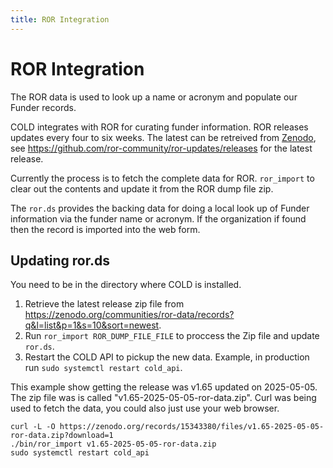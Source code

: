 ```yaml
---
title: ROR Integration
---
```


# ROR Integration

The ROR data is used to look up a name or acronym and populate our Funder records.

COLD integrates with ROR for curating funder information.   ROR releases updates every four to six weeks. The latest can be retreived from [Zenodo](https://zenodo.org/communities/ror-data/records?q&l=list&p=1&s=10&sort=newest), see <https://github.com/ror-community/ror-updates/releases> for the latest release. 

Currently the process is to fetch the complete data for ROR. `ror_import` to clear out the contents and update it from the ROR dump file zip.

The `ror.ds` provides the backing data for doing a local look up of Funder information via the funder name or acronym.  If the organization if found then the record is imported into the web form.


## Updating ror.ds

You need to be in the directory where COLD is installed.

1. Retrieve the latest release zip file from <https://zenodo.org/communities/ror-data/records?q&l=list&p=1&s=10&sort=newest>.
2. Run `ror_import ROR_DUMP_FILE_FILE` to proccess the Zip file and update `ror.ds`.
3. Restart the COLD API to pickup the new data. Example, in production run `sudo systemctl restart cold_api`.

This example show getting the release was v1.65 updated on 2025-05-05. The zip file was is called "v1.65-2025-05-05-ror-data.zip". Curl was being used to fetch the data, you could also just use your web browser.

~~~shell
curl -L -O https://zenodo.org/records/15343380/files/v1.65-2025-05-05-ror-data.zip?download=1
./bin/ror_import v1.65-2025-05-05-ror-data.zip 
sudo systemctl restart cold_api
~~~~
